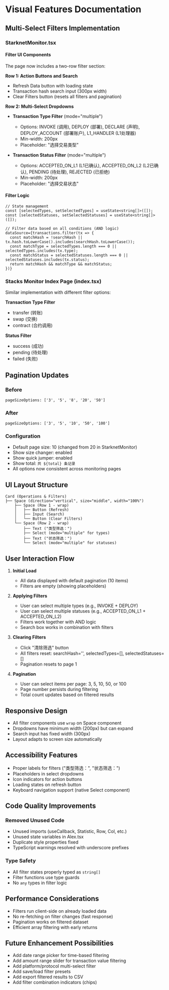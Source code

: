 # Visual Features Documentation

## Multi-Select Filters Implementation

### StarknetMonitor.tsx

#### Filter UI Components

The page now includes a two-row filter section:

**Row 1: Action Buttons and Search**
- Refresh Data button with loading state
- Transaction hash search input (300px width)
- Clear Filters button (resets all filters and pagination)

**Row 2: Multi-Select Dropdowns**
- **Transaction Type Filter** (mode="multiple")
  - Options: INVOKE (调用), DEPLOY (部署), DECLARE (声明), DEPLOY_ACCOUNT (部署账户), L1_HANDLER (L1处理器)
  - Min-width: 200px
  - Placeholder: "选择交易类型"
  
- **Transaction Status Filter** (mode="multiple")
  - Options: ACCEPTED_ON_L1 (L1已确认), ACCEPTED_ON_L2 (L2已确认), PENDING (待处理), REJECTED (已拒绝)
  - Min-width: 200px
  - Placeholder: "选择交易状态"

#### Filter Logic

```tsx
// State management
const [selectedTypes, setSelectedTypes] = useState<string[]>([]);
const [selectedStatuses, setSelectedStatuses] = useState<string[]>([]);

// Filter data based on all conditions (AND logic)
dataSource={transactions.filter(tx => {
  const matchHash = !searchHash || tx.hash.toLowerCase().includes(searchHash.toLowerCase());
  const matchType = selectedTypes.length === 0 || selectedTypes.includes(tx.type);
  const matchStatus = selectedStatuses.length === 0 || selectedStatuses.includes(tx.status);
  return matchHash && matchType && matchStatus;
})}
```

### Stacks Monitor Index Page (index.tsx)

Similar implementation with different filter options:

**Transaction Type Filter**
- transfer (转账)
- swap (交换)
- contract (合约调用)

**Status Filter**
- success (成功)
- pending (待处理)
- failed (失败)

## Pagination Updates

### Before
```tsx
pageSizeOptions: ['3', '5', '8', '20', '50']
```

### After
```tsx
pageSizeOptions: ['3', '5', '10', '50', '100']
```

### Configuration
- Default page size: 10 (changed from 20 in StarknetMonitor)
- Show size changer: enabled
- Show quick jumper: enabled
- Show total: `共 ${total} 条记录`
- All options now consistent across monitoring pages

## UI Layout Structure

```
Card (Operations & Filters)
├── Space (direction="vertical", size="middle", width="100%")
    ├── Space (Row 1 - wrap)
    │   ├── Button (Refresh)
    │   ├── Input (Search)
    │   └── Button (Clear Filters)
    └── Space (Row 2 - wrap)
        ├── Text ("类型筛选：")
        ├── Select (mode="multiple" for types)
        ├── Text ("状态筛选：")
        └── Select (mode="multiple" for statuses)
```

## User Interaction Flow

1. **Initial Load**
   - All data displayed with default pagination (10 items)
   - Filters are empty (showing placeholders)

2. **Applying Filters**
   - User can select multiple types (e.g., INVOKE + DEPLOY)
   - User can select multiple statuses (e.g., ACCEPTED_ON_L1 + ACCEPTED_ON_L2)
   - Filters work together with AND logic
   - Search box works in combination with filters

3. **Clearing Filters**
   - Click "清除筛选" button
   - All filters reset: searchHash='', selectedTypes=[], selectedStatuses=[]
   - Pagination resets to page 1

4. **Pagination**
   - User can select items per page: 3, 5, 10, 50, or 100
   - Page number persists during filtering
   - Total count updates based on filtered results

## Responsive Design

- All filter components use `wrap` on Space component
- Dropdowns have minimum width (200px) but can expand
- Search input has fixed width (300px)
- Layout adapts to screen size automatically

## Accessibility Features

- Proper labels for filters ("类型筛选：", "状态筛选：")
- Placeholders in select dropdowns
- Icon indicators for action buttons
- Loading states on refresh button
- Keyboard navigation support (native Select component)

## Code Quality Improvements

### Removed Unused Code
- Unused imports (useCallback, Statistic, Row, Col, etc.)
- Unused state variables in Alex.tsx
- Duplicate style properties fixed
- TypeScript warnings resolved with underscore prefixes

### Type Safety
- All filter states properly typed as `string[]`
- Filter functions use type guards
- No `any` types in filter logic

## Performance Considerations

- Filters run client-side on already loaded data
- No re-fetching on filter changes (fast response)
- Pagination works on filtered dataset
- Efficient array filtering with early returns

## Future Enhancement Possibilities

- Add date range picker for time-based filtering
- Add amount range slider for transaction value filtering
- Add platform/protocol multi-select filter
- Add save/load filter presets
- Add export filtered results to CSV
- Add filter combination indicators (chips)
